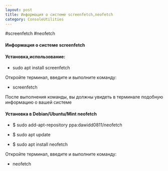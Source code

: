```yaml
---
layout: post
title: Информация о системе screenfetch,neofetch
category: ConsoleUtilities
---
```


#screenfetch #neofetch

#### Информация о системе screenfetch

#### Установка,использование:

- sudo apt install screenfetch

Откройте терминал, введите и выполните команду:

- screenfetch

После выполнения команды, вы должны увидеть в терминале подобную информацию о вашей системе

#### Установка в Debian/Ubuntu/Mint neofetch

- $ sudo add-apt-repository ppa:dawidd0811/neofetch

- $ sudo apt update

- $ sudo apt install neofetch

Откройте терминал, введите и выполните команду:

- neofetch